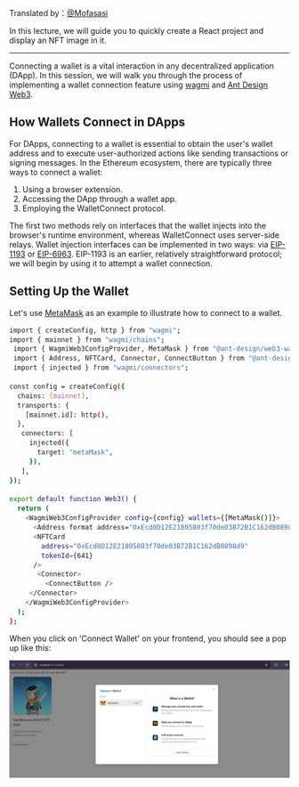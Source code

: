 Translated by：[@Mofasasi](https://x.com/mofasasi)

In this lecture, we will guide you to quickly create a React project and display an NFT image in it.

---

Connecting a wallet is a vital interaction in any decentralized application (DApp). In this session, we will walk you through the process of implementing a wallet connection feature using [wagmi](https://wagmi.sh) and [Ant Design Web3](https://web3.ant.design).

## How Wallets Connect in DApps

For DApps, connecting to a wallet is essential to obtain the user's wallet address and to execute user-authorized actions like sending transactions or signing messages. In the Ethereum ecosystem, there are typically three ways to connect a wallet:

1. Using a browser extension.
2. Accessing the DApp through a wallet app.
3. Employing the WalletConnect protocol.

The first two methods rely on interfaces that the wallet injects into the browser's runtime environment, whereas WalletConnect uses server-side relays. Wallet injection interfaces can be implemented in two ways: via [EIP-1193](https://eips.ethereum.org/EIPS/eip-1193) or [EIP-6963](https://eips.ethereum.org/EIPS/eip-6963). EIP-1193 is an earlier, relatively straightforward protocol; we will begin by using it to attempt a wallet connection.

## Setting Up the Wallet

Let's use [MetaMask](https://metamask.io/) as an example to illustrate how to connect to a wallet.

```bash
import { createConfig, http } from "wagmi";
import { mainnet } from "wagmi/chains";
 import { WagmiWeb3ConfigProvider, MetaMask } from "@ant-design/web3-wagmi";
 import { Address, NFTCard, Connector, ConnectButton } from "@ant-design/web3";
 import { injected } from "wagmi/connectors";

const config = createConfig({
  chains: [mainnet],
  transports: {
    [mainnet.id]: http(),
  },
   connectors: [
     injected({
       target: "metaMask",
     }),
   ],
});

export default function Web3() {
  return (
    <WagmiWeb3ConfigProvider config={config} wallets={[MetaMask()]}>
      <Address format address="0xEcd0D12E21805803f70de03B72B1C162dB0898d9" />
      <NFTCard
        address="0xEcd0D12E21805803f70de03B72B1C162dB0898d9"
        tokenId={641}
      />
       <Connector>
         <ConnectButton />
     </Connector>
    </WagmiWeb3ConfigProvider>
  );
};
```
When you click on 'Connect Wallet' on your frontend, you should see a pop up like this:

![](./img/connect.png)
